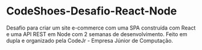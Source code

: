 # CodeShoes-Desafio-React-Node
Desafio para criar um site e-commerce com uma SPA construída com React e uma API REST em Node com 2 semanas de desenvolvimento. Feito em dupla e organizado pela CodeJr - Empresa Júnior de Computação.
